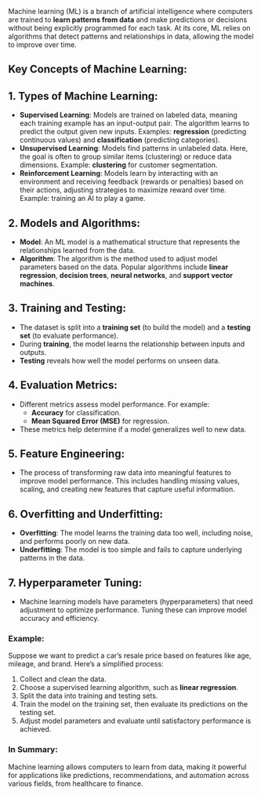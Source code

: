 Machine learning (ML) is a branch of artificial intelligence where computers are trained to **learn patterns from data** and make predictions or decisions without being explicitly programmed for each task. At its core, ML relies on algorithms that detect patterns and relationships in data, allowing the model to improve over time.

## Key Concepts of Machine Learning:

## 1. **Types of Machine Learning**:
   - **Supervised Learning**: Models are trained on labeled data, meaning each training example has an input-output pair. The algorithm learns to predict the output given new inputs. Examples: **regression** (predicting continuous values) and **classification** (predicting categories).
   - **Unsupervised Learning**: Models find patterns in unlabeled data. Here, the goal is often to group similar items (clustering) or reduce data dimensions. Example: **clustering** for customer segmentation.
   - **Reinforcement Learning**: Models learn by interacting with an environment and receiving feedback (rewards or penalties) based on their actions, adjusting strategies to maximize reward over time. Example: training an AI to play a game.

## 2. **Models and Algorithms**:
   - **Model**: An ML model is a mathematical structure that represents the relationships learned from the data.
   - **Algorithm**: The algorithm is the method used to adjust model parameters based on the data. Popular algorithms include **linear regression**, **decision trees**, **neural networks**, and **support vector machines**.

## 3. **Training and Testing**:
   - The dataset is split into a **training set** (to build the model) and a **testing set** (to evaluate performance).
   - During **training**, the model learns the relationship between inputs and outputs.
   - **Testing** reveals how well the model performs on unseen data.

## 4. **Evaluation Metrics**:
   - Different metrics assess model performance. For example:
     - **Accuracy** for classification.
     - **Mean Squared Error (MSE)** for regression.
   - These metrics help determine if a model generalizes well to new data.

## 5. **Feature Engineering**:
   - The process of transforming raw data into meaningful features to improve model performance. This includes handling missing values, scaling, and creating new features that capture useful information.

## 6. **Overfitting and Underfitting**:
   - **Overfitting**: The model learns the training data too well, including noise, and performs poorly on new data.
   - **Underfitting**: The model is too simple and fails to capture underlying patterns in the data.

## 7. **Hyperparameter Tuning**:
   - Machine learning models have parameters (hyperparameters) that need adjustment to optimize performance. Tuning these can improve model accuracy and efficiency.

### Example:
Suppose we want to predict a car’s resale price based on features like age, mileage, and brand. Here’s a simplified process:
   1. Collect and clean the data.
   2. Choose a supervised learning algorithm, such as **linear regression**.
   3. Split the data into training and testing sets.
   4. Train the model on the training set, then evaluate its predictions on the testing set.
   5. Adjust model parameters and evaluate until satisfactory performance is achieved.

### In Summary:
Machine learning allows computers to learn from data, making it powerful for applications like predictions, recommendations, and automation across various fields, from healthcare to finance.

